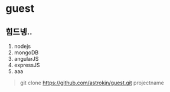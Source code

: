 guest
=====


힘드넹.. 
--------

1. nodejs
2. mongoDB
3. angularJS
4. expressJS
5. aaa

>git clone https://github.com/astrokjn/guest.git projectname
